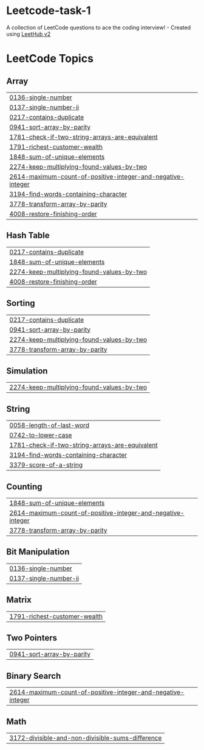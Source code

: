 # Leetcode-task-1
A collection of LeetCode questions to ace the coding interview! - Created using [LeetHub v2](https://github.com/arunbhardwaj/LeetHub-2.0)

<!---LeetCode Topics Start-->
# LeetCode Topics
## Array
|  |
| ------- |
| [0136-single-number](https://github.com/muhammedajsalk/Leetcode-task-1/tree/master/0136-single-number) |
| [0137-single-number-ii](https://github.com/muhammedajsalk/Leetcode-task-1/tree/master/0137-single-number-ii) |
| [0217-contains-duplicate](https://github.com/muhammedajsalk/Leetcode-task-1/tree/master/0217-contains-duplicate) |
| [0941-sort-array-by-parity](https://github.com/muhammedajsalk/Leetcode-task-1/tree/master/0941-sort-array-by-parity) |
| [1781-check-if-two-string-arrays-are-equivalent](https://github.com/muhammedajsalk/Leetcode-task-1/tree/master/1781-check-if-two-string-arrays-are-equivalent) |
| [1791-richest-customer-wealth](https://github.com/muhammedajsalk/Leetcode-task-1/tree/master/1791-richest-customer-wealth) |
| [1848-sum-of-unique-elements](https://github.com/muhammedajsalk/Leetcode-task-1/tree/master/1848-sum-of-unique-elements) |
| [2274-keep-multiplying-found-values-by-two](https://github.com/muhammedajsalk/Leetcode-task-1/tree/master/2274-keep-multiplying-found-values-by-two) |
| [2614-maximum-count-of-positive-integer-and-negative-integer](https://github.com/muhammedajsalk/Leetcode-task-1/tree/master/2614-maximum-count-of-positive-integer-and-negative-integer) |
| [3194-find-words-containing-character](https://github.com/muhammedajsalk/Leetcode-task-1/tree/master/3194-find-words-containing-character) |
| [3778-transform-array-by-parity](https://github.com/muhammedajsalk/Leetcode-task-1/tree/master/3778-transform-array-by-parity) |
| [4008-restore-finishing-order](https://github.com/muhammedajsalk/Leetcode-task-1/tree/master/4008-restore-finishing-order) |
## Hash Table
|  |
| ------- |
| [0217-contains-duplicate](https://github.com/muhammedajsalk/Leetcode-task-1/tree/master/0217-contains-duplicate) |
| [1848-sum-of-unique-elements](https://github.com/muhammedajsalk/Leetcode-task-1/tree/master/1848-sum-of-unique-elements) |
| [2274-keep-multiplying-found-values-by-two](https://github.com/muhammedajsalk/Leetcode-task-1/tree/master/2274-keep-multiplying-found-values-by-two) |
| [4008-restore-finishing-order](https://github.com/muhammedajsalk/Leetcode-task-1/tree/master/4008-restore-finishing-order) |
## Sorting
|  |
| ------- |
| [0217-contains-duplicate](https://github.com/muhammedajsalk/Leetcode-task-1/tree/master/0217-contains-duplicate) |
| [0941-sort-array-by-parity](https://github.com/muhammedajsalk/Leetcode-task-1/tree/master/0941-sort-array-by-parity) |
| [2274-keep-multiplying-found-values-by-two](https://github.com/muhammedajsalk/Leetcode-task-1/tree/master/2274-keep-multiplying-found-values-by-two) |
| [3778-transform-array-by-parity](https://github.com/muhammedajsalk/Leetcode-task-1/tree/master/3778-transform-array-by-parity) |
## Simulation
|  |
| ------- |
| [2274-keep-multiplying-found-values-by-two](https://github.com/muhammedajsalk/Leetcode-task-1/tree/master/2274-keep-multiplying-found-values-by-two) |
## String
|  |
| ------- |
| [0058-length-of-last-word](https://github.com/muhammedajsalk/Leetcode-task-1/tree/master/0058-length-of-last-word) |
| [0742-to-lower-case](https://github.com/muhammedajsalk/Leetcode-task-1/tree/master/0742-to-lower-case) |
| [1781-check-if-two-string-arrays-are-equivalent](https://github.com/muhammedajsalk/Leetcode-task-1/tree/master/1781-check-if-two-string-arrays-are-equivalent) |
| [3194-find-words-containing-character](https://github.com/muhammedajsalk/Leetcode-task-1/tree/master/3194-find-words-containing-character) |
| [3379-score-of-a-string](https://github.com/muhammedajsalk/Leetcode-task-1/tree/master/3379-score-of-a-string) |
## Counting
|  |
| ------- |
| [1848-sum-of-unique-elements](https://github.com/muhammedajsalk/Leetcode-task-1/tree/master/1848-sum-of-unique-elements) |
| [2614-maximum-count-of-positive-integer-and-negative-integer](https://github.com/muhammedajsalk/Leetcode-task-1/tree/master/2614-maximum-count-of-positive-integer-and-negative-integer) |
| [3778-transform-array-by-parity](https://github.com/muhammedajsalk/Leetcode-task-1/tree/master/3778-transform-array-by-parity) |
## Bit Manipulation
|  |
| ------- |
| [0136-single-number](https://github.com/muhammedajsalk/Leetcode-task-1/tree/master/0136-single-number) |
| [0137-single-number-ii](https://github.com/muhammedajsalk/Leetcode-task-1/tree/master/0137-single-number-ii) |
## Matrix
|  |
| ------- |
| [1791-richest-customer-wealth](https://github.com/muhammedajsalk/Leetcode-task-1/tree/master/1791-richest-customer-wealth) |
## Two Pointers
|  |
| ------- |
| [0941-sort-array-by-parity](https://github.com/muhammedajsalk/Leetcode-task-1/tree/master/0941-sort-array-by-parity) |
## Binary Search
|  |
| ------- |
| [2614-maximum-count-of-positive-integer-and-negative-integer](https://github.com/muhammedajsalk/Leetcode-task-1/tree/master/2614-maximum-count-of-positive-integer-and-negative-integer) |
## Math
|  |
| ------- |
| [3172-divisible-and-non-divisible-sums-difference](https://github.com/muhammedajsalk/Leetcode-task-1/tree/master/3172-divisible-and-non-divisible-sums-difference) |
<!---LeetCode Topics End-->